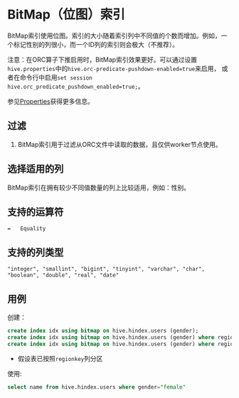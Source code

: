 
# BitMap（位图）索引

BitMap索引使用位图。索引的大小随着索引列中不同值的个数而增加。例如，一个标记性别的列很小，而一个ID列的索引则会极大（不推荐）。

注意：在ORC算子下推启用时，BitMap索引效果更好。可以通过设置`hive.properties`中的`hive.orc-predicate-pushdown-enabled=true`来启用，
或者在命令行中启用`set session hive.orc_predicate_pushdown_enabled=true;`。

参见[Properties](../admin/properties.html)获得更多信息。

## 过滤

1. BitMap索引用于过滤从ORC文件中读取的数据，且仅供worker节点使用。

## 选择适用的列

BitMap索引在拥有较少不同值数量的列上比较适用，例如：性别。

## 支持的运算符

    =   Equality
    
## 支持的列类型
    "integer", "smallint", "bigint", "tinyint", "varchar", "char", "boolean", "double", "real", "date"

## 用例

创建：
```sql
create index idx using bitmap on hive.hindex.users (gender);
create index idx using bitmap on hive.hindex.users (gender) where regionkey=1;
create index idx using bitmap on hive.hindex.users (gender) where regionkey in (3, 1);
```

* 假设表已按照`regionkey`列分区

使用:
```sql
select name from hive.hindex.users where gender="female"
```
